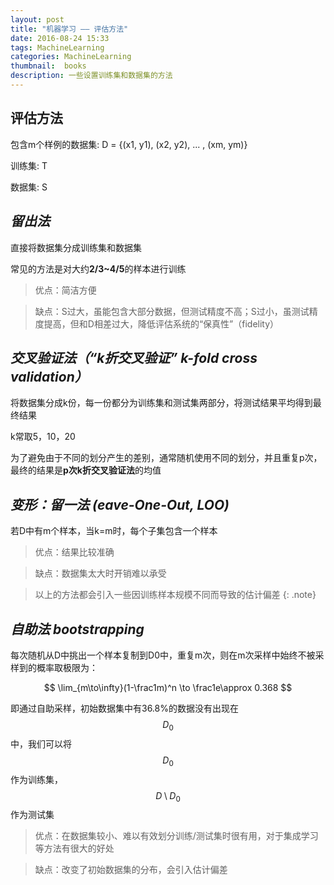 ```yaml
---
layout: post
title: "机器学习 —— 评估方法"
date: 2016-08-24 15:33
tags: MachineLearning
categories: MachineLearning
thumbnail:  books
description: 一些设置训练集和数据集的方法
---
```


## 评估方法

包含m个样例的数据集: D = {(x1, y1), (x2, y2), ... , (xm, ym)}

训练集: T

数据集: S


## *留出法*

直接将数据集分成训练集和数据集

常见的方法是对大约**2/3~4/5**的样本进行训练

>优点：简洁方便

>缺点：S过大，虽能包含大部分数据，但测试精度不高；S过小，虽测试精度提高，但和D相差过大，降低评估系统的“保真性”（fidelity）


## *交叉验证法（“k折交叉验证” k-fold cross validation）*

将数据集分成k份，每一份都分为训练集和测试集两部分，将测试结果平均得到最终结果

k常取5，10，20

为了避免由于不同的划分产生的差别，通常随机使用不同的划分，并且重复p次，最终的结果是**p次k折交叉验证法**的均值


## *变形：留一法 (eave-One-Out, LOO)*

若D中有m个样本，当k=m时，每个子集包含一个样本

>优点：结果比较准确

>缺点：数据集太大时开销难以承受

>以上的方法都会引入一些因训练样本规模不同而导致的估计偏差
{: .note}


## *自助法 bootstrapping*

每次随机从D中挑出一个样本复制到D0中，重复m次，则在m次采样中始终不被采样到的概率取极限为：

$$ \lim_{m\to\infty}(1-\frac1m)^n \to \frac1e\approx 0.368 $$

即通过自助采样，初始数据集中有36.8%的数据没有出现在$$D_0$$中，我们可以将$$D_0$$作为训练集，$$D\setminus D_0$$作为测试集

> 优点：在数据集较小、难以有效划分训练/测试集时很有用，对于集成学习等方法有很大的好处

> 缺点：改变了初始数据集的分布，会引入估计偏差
